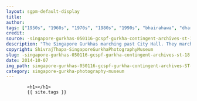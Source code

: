 ```yaml
---
layout: sgpm-default-display
title: 
author: 
tags: ["1950s", "1960s", "1970s", "1980s", "1990s", "bhairahawa", "dharan", "gurkhas", "kathmandu", "nepal", "pokhara", "singapore", "singapore gurkha archive", "singapore gurkha old photographs", "singapore gurkha photography museum", "singapore gurkhas"]
credit: 
source: -singapore-gurkhas-050116-gcspf-gurkha-contingent-archives-st-18
description: "The Singapore Gurkhas marching past City Hall. They marched from Beach Road to Police Academy at Thomson Road. Shivraj Thapa remembers the event starting at 7am until 12pm. The Gurkhas woke up at 3am at Mount Vernon to conduct the final practice. Date: Oct 1967."
copyright: ShivrajThapa-SingaporeGurkhaPhotographyMuseum
slug: -singapore-gurkhas-050116-gcspf-gurkha-contingent-archives-st-18
date: 2014-10-07
img_path: singapore-gurkhas-050116-gcspf-gurkha-contingent-archives-ST-18.jpg
category: singapore-gurkha-photography-museum
---
```

	 		

	 		<h1></h1>
	 		{{ site.tags }}
	 		
